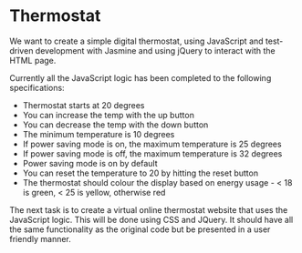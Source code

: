 # Thermostat

We want to create a simple digital thermostat, using JavaScript and test-driven development with Jasmine and using jQuery to interact with the HTML page.

Currently all the JavaScript logic has been completed to the following specifications:

* Thermostat starts at 20 degrees
* You can increase the temp with the up button
* You can decrease the temp with the down button
* The minimum temperature is 10 degrees
* If power saving mode is on, the maximum temperature is 25 degrees
* If power saving mode is off, the maximum temperature is 32 degrees
* Power saving mode is on by default
* You can reset the temperature to 20 by hitting the reset button
* The thermostat should colour the display based on energy usage - < 18 is green, < 25 is yellow, otherwise red

The next task is to create a virtual online thermostat website that uses the JavaScript logic. This will be done using CSS and JQuery. It should have all the same functionality as the original code but be presented in a user friendly manner.